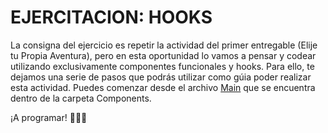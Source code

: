 # EJERCITACION: HOOKS

La consigna del ejercicio es repetir la actividad del primer entregable (Elije tu Propia Aventura), pero en esta oportunidad lo vamos a pensar y codear utilizando exclusivamente componentes funcionales y hooks. Para ello, te dejamos una serie de pasos que podrás utilizar como gúia poder realizar esta actividad. Puedes comenzar desde el archivo [Main](src/components/Main.js) que se encuentra dentro de la carpeta Components.

¡A programar! 🚀🚀🚀
